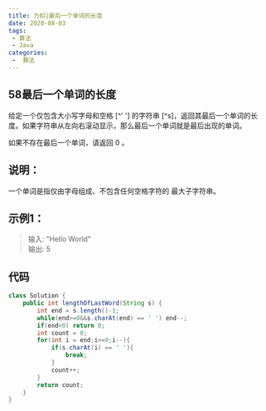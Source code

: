 ```yaml
---
title: 力扣|最后一个单词的长度
date: 2020-08-03
tags:
 - 算法
 - Java
categories:
 -  算法
---
```


## 58最后一个单词的长度

给定一个仅包含大小写字母和空格 [^' '] 的字符串 [^s]，返回其最后一个单词的长度。如果字符串从左向右滚动显示，那么最后一个单词就是最后出现的单词。

如果不存在最后一个单词，请返回 0 。

## 说明：
一个单词是指仅由字母组成、不包含任何空格字符的 最大子字符串。

## 示例1：
>输入: "Hello World"  
输出: 5

## 代码
```java
class Solution {
    public int lengthOfLastWord(String s) {
        int end = s.length()-1;
        while(end>=0&&s.charAt(end) == ' ') end--;
        if(end<0) return 0;
        int count = 0;
        for(int i = end;i>=0;i--){
            if(s.charAt(i) == ' '){
                break;
            }
            count++;
        }
        return count;
    }
}
```
